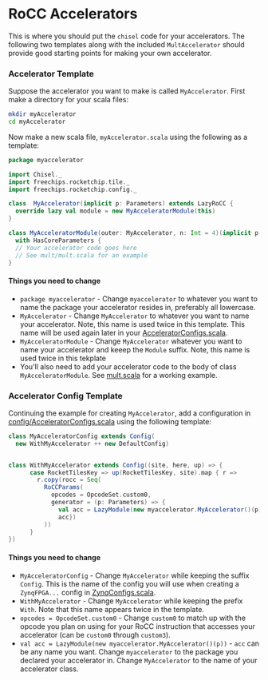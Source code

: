 # RoCC Accelerators
This is where you should put the `chisel` code for your accelerators. The following two templates along with the included `MultAccelerator` should provide good starting points for making your own accelerator.

### Accelerator Template
Suppose the accelerator you want to make is called `MyAccelerator`. First make a directory for your scala files:
```bash
mkdir myAccelerator
cd myAccelerator
```

Now make a new scala file, `myAccelerator.scala` using the following as a template:
```scala
package myaccelerator

import Chisel._
import freechips.rocketchip.tile._
import freechips.rocketchip.config._

class  MyAccelerator(implicit p: Parameters) extends LazyRoCC {
  override lazy val module = new MyAcceleratorModule(this)
}

class MyAcceleratorModule(outer: MyAccelerator, n: Int = 4)(implicit p: Parameters) extends LazyRoCCModule(outer)
  with HasCoreParameters {
  // Your accelerator code goes here
  // See mult/mult.scala for an example
}
```
#### Things you need to change
  - `package myaccelerator` - Change `myaccelerator` to whatever you want to name the package your accelerator resides in, preferably all lowercase.
  - `MyAccelerator` - Change `MyAccelerator` to whatever you want to name your accelerator. Note, this name is used twice in this template. This name will be used again later in your [AcceleratorConfigs.scala](config/AcceleratorConfigs.scala).
  - `MyAcceleratorModule` - Change `MyAccelerator` whatever you want to name your accelerator and keeep the `Module` suffix. Note, this name is used twice in this tekplate
  - You'll also need to add your accelerator code to the body of class `MyAcceleratorModule`. See [mult.scala](mult/mult.scala) for a working example.

### Accelerator Config Template
Continuing the example for creating `MyAccelerator`, add a configuration in [config/AcceleratorConfigs.scala](config/AcceleratorConfigs.scala) using the following template:
```scala
class MyAcceleratorConfig extends Config(
  new WithMyAccelerator ++ new DefaultConfig)


class WithMyAccelerator extends Config((site, here, up) => {
      case RocketTilesKey => up(RocketTilesKey, site).map { r =>
        r.copy(rocc = Seq(
          RoCCParams(
            opcodes = OpcodeSet.custom0,
            generator = (p: Parameters) => {
              val acc = LazyModule(new myaccelerator.MyAccelerator()(p))
              acc})
          ))
      }
})
```
#### Things you need to change
  - `MyAcceleratorConfig` - Change `MyAccelerator` while keeping the suffix `Config`. This is the name of the config you will use when creating a `ZynqFPGA...` config in [ZynqConfigs.scala](../zynq/ZynqConfigs.scala).
  - `WithMyAccelerator` - Change `MyAccelerator` while keeping the prefix `With`. Note that this name appears twice in the template.
  - `opcodes = OpcodeSet.custom0` - Change `custom0` to match up with the opcode you plan on using for your RoCC instruction that accesses your accelerator (can be `custom0` through `custom3`).
  - `val acc = LazyModule(new myaccelerator.MyAccelerator()(p))` - `acc` can be any name you want. Change `myaccelerator` to the package you declared your accelerator in. Change `MyAccelerator` to the name of your accelerator class.